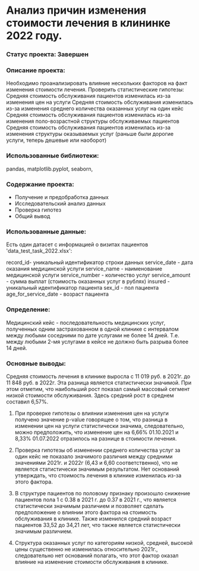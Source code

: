 # Анализ причин изменения стоимости лечения в клининке 2022 году.

### Статус проекта: Завершен

### Описание проекта: 
Необходимо проанализировать влияние нескольких факторов на факт изменения стоимости лечения. Проверить статистические гипотезы:
Средняя стоимость обслуживания пациентов изменилась из-за изменения цен на услуги
Средняя стоимость обслуживания изменилась из-за изменения среднего количества оказанных услуг на один кейс
Средняя стоимость обслуживания пациентов изменилась из-за изменения поло-возрастной структуры обслуживаемых пациентов
Средняя стоимость обслуживания пациентов изменилась из-за изменения структуры оказываемых услуг (раньше были дорогие услуги, теперь дешевые или наоборот)

### Использованные библиотеки: 
pandas, matplotlib.pyplot, seaborn,

### Содержание проекта:
- Получение и предобработка данных
- Исследовательский анализ данных
- Проверка гипотез
- Общий вывод

### Использованные данные:
Есть один датасет с информацией о визитах пациентов 'data_test_task_2022.xlsx':

record_id- уникальный идентификатор строки данных
service_date - дата оказания медицинской услуги
service_name - наименование медицинской услуги
service_number - количество услуг
service_amount - сумма выплат (стоимость оказанных услуг в рублях)
insured - уникальный идентификатор пациента
sex_id - пол пациента
age_for_service_date - возраст пациента

### Определение:
Медицинский кейс - последовательность медицинских услуг, полученных одним застрахованном в одной клинике с интервалом между любыми соседними по дате услугами не более 14 дней. Т.е. между любыми 2-мя услугами в кейсе не должно быть разрыва более 14 дней.


### Основные выводы:
Средняя стоимость лечения в клинике выросла с 11 019 руб. в 2021г. до 11 848 руб. в 2022г. Эта разница является статистически значимой. При этом отметим, что наибольший рост показал самый массовый сегмент низкой стоимости обслуживания. Здесь средний рост в среднем составил 6,57%.

1) При проверке гипотезы о влиянии изменения цен на услуги получено значение p-value говорящее о том, что разница в изменении цен на услуги статистически значима, следовательно, можно предположить, что изменение цен на 6,66% 01.10.2021 и 8,33% 01.07.2022 отразилось на разнице в стоимости лечения.

2) Проверка гипотезы об изменении среднего количества услуг за один кейс не показало значимого различия между средними значениями 2021г. и 2022г (6,43 и 6,60 соответственно), что не является статистически значимым результатом. Нет оснований утверждать, что стоимость лечения в клинике изменилась из-за этого фактора.

3) В структуре пациентов по половому признаку произошло снижение пациентов пола 1 с 0.38 в 2021 г. до 0.37 в 2021 г., что является статистически значимым различием и позволяет сделать предположение о влиянии этого фактора на стоимость обслуживания в клинике. Также изменился средний возраст пациентов 33,52 до 34,21 лет, что также является статистически значимым различием.

4) Структура оказанных услуг по категориям низкой, средней, высокой цены существенно не изменилась относительно 2021г., следовательно нет оснований полагать, что этот фактор оказал влияние на изменение стоимости обслуживания в клинике.
